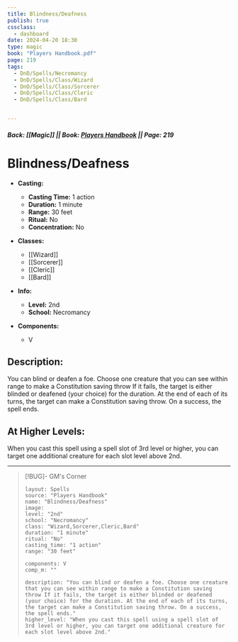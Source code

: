 ```yaml
---
title: Blindness/Deafness
publish: true
cssclass:
  - dashboard
date: 2024-04-20 18:30
type: magic
book: "Players Handbook.pdf"
page: 219
tags:
  - DnD/Spells/Necromancy
  - DnD/Spells/Class/Wizard
  - DnD/Spells/Class/Sorcerer
  - DnD/Spells/Class/Cleric
  - DnD/Spells/Class/Bard


---
```


##### Back: [[Magic]] || Book: [Players Handbook](https://drive.google.com/drive/folders/1O5bhpYizcIT5xxAoLOuzCRht_PVS7VSG?usp=sharing) || Page: 219

# Blindness/Deafness

- **Casting:**
    - **Casting Time:** 1 action
    - **Duration:** 1 minute
    - **Range:** 30 feet
    - **Ritual:** No
    - **Concentration:** No
- **Classes:**
    - [[Wizard]]
    - [[Sorcerer]]
    - [[Cleric]]
    - [[Bard]]

- **Info:**
    - **Level:** 2nd
    - **School:** Necromancy
- **Components:**
    - V


## Description:
You can blind or deafen a foe. Choose one creature that you can see within range to make a Constitution saving throw If it fails, the target is either blinded or deafened (your choice) for the duration. At the end of each of its turns, the target can make a Constitution saving throw. On a success, the spell ends.

## At Higher Levels:
When you cast this spell using a spell slot of 3rd level or higher, you can target one additional creature for each slot level above 2nd.

---

> [!BUG]- GM's Corner
>
> ```statblock
> layout: Spells
> source: "Players Handbook"
> name: "Blindness/Deafness"
> image: 
> level: "2nd"
> school: "Necromancy"
> class: "Wizard,Sorcerer,Cleric,Bard"
> duration: "1 minute"
> ritual: "No"
> casting_time: "1 action"
> range: "30 feet"
>
> components: V
> comp_m: ""
>
> description: "You can blind or deafen a foe. Choose one creature that you can see within range to make a Constitution saving throw If it fails, the target is either blinded or deafened (your choice) for the duration. At the end of each of its turns, the target can make a Constitution saving throw. On a success, the spell ends."
> higher_level: "When you cast this spell using a spell slot of 3rd level or higher, you can target one additional creature for each slot level above 2nd."
> ```
